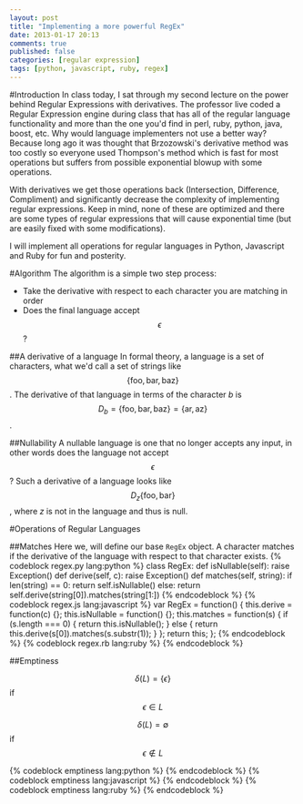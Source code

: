 ```yaml
---
layout: post
title: "Implementing a more powerful RegEx"
date: 2013-01-17 20:13
comments: true
published: false
categories: [regular expression]
tags: [python, javascript, ruby, regex]
---
```


#Introduction
In class today, I sat through my second lecture on the power behind Regular
Expressions with derivatives. The professor live coded a Regular Expression
engine during class that has all of the regular language functionality and more than the one
you'd find in perl, ruby, python, java, boost, etc. Why would language
implementers not use a better way? Because long ago it was
thought that Brzozowski's derivative method was too costly so everyone used
Thompson's method which is fast for most operations but suffers from possible
exponential blowup with some operations.

With derivatives we get those operations back (Intersection, Difference,
Compliment) and significantly decrease the complexity of implementing regular
expressions. Keep in mind, none of these are optimized and there are some types
of regular expressions that will cause exponential time (but are easily fixed
with some modifications).

I will implement all operations for regular languages in Python, Javascript and
Ruby for fun and posterity.

<!-- more -->

#Algorithm
The algorithm is a simple two step process:

* Take the derivative with respect to each character you are matching in order
* Does the final language accept $$\epsilon$$?

##A derivative of a language
In formal theory, a language is a set of characters, what we'd call a set of
strings like $$\{\text{foo},\text{bar},\text{baz}\}$$. The derivative of that
language in terms of the character *b* is
$$D_b=\{\text{foo},\text{bar},\text{baz}\}=\{\text{ar},\text{az}\}$$.

##Nullability
A nullable language is one that no longer accepts any input, in other words does
the language not accept $$\epsilon$$? Such a derivative of a language
looks like $$D_z\{\text{foo},\text{bar}\}$$, where *z* is not in the language
and thus is null.

#Operations of Regular Languages

##Matches
Here we, will define our base `RegEx` object. A character matches if the
derivative of the language with respect to that character exists.
{% codeblock regex.py lang:python %}
class RegEx:
    def isNullable(self): raise Exception()
    def derive(self, c): raise Exception()
    def matches(self, string):
        if len(string) == 0:
            return self.isNullable()
        else:
            return self.derive(string[0]).matches(string[1:])
{% endcodeblock %}
{% codeblock regex.js lang:javascript %}
var RegEx = function() {
  this.derive = function(c) {};
  this.isNullable = function() {};
  this.matches = function(s) {
    if (s.length === 0) {
      return this.isNullable();
    } else {
      return this.derive(s[0]).matches(s.substr(1));
    }
  };
  return this;
};
{% endcodeblock %}
{% codeblock regex.rb lang:ruby %}
{% endcodeblock %}

##Emptiness

$$\delta(L) =\{ \epsilon \}$$ if $$\epsilon\in L$$

$$\delta(L) = \emptyset $$ if $$\epsilon\not\in L$$

{% codeblock emptiness lang:python %}
{% endcodeblock %}
{% codeblock emptiness lang:javascript %}
{% endcodeblock %}
{% codeblock emptiness lang:ruby %}
{% endcodeblock %}
